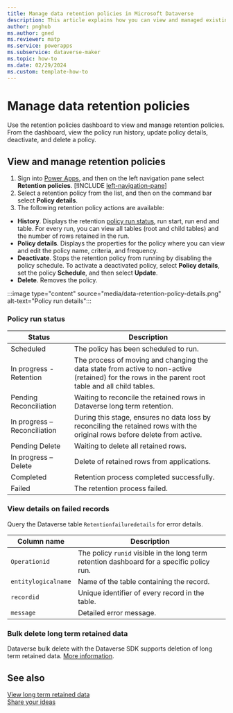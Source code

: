 ```yaml
---
title: Manage data retention policies in Microsoft Dataverse
description: This article explains how you can view and managed existing data retention policies in Microsoft Dataverse. 
author: pnghub
ms.author: gned
ms.reviewer: matp
ms.service: powerapps
ms.subservice: dataverse-maker
ms.topic: how-to 
ms.date: 02/29/2024
ms.custom: template-how-to 
---
```

# Manage data retention policies

Use the retention policies dashboard to view and manage retention policies. From the dashboard, view the policy run history, update policy details, deactivate, and delete a policy.

## View and manage retention policies

1. Sign into [Power Apps](https://make.powerapps.com/?utm_source=padocs&utm_medium=linkinadoc&utm_campaign=referralsfromdoc), and then on the left navigation pane select **Retention policies**. [!INCLUDE [left-navigation-pane](../../includes/left-navigation-pane.md)]
1. Select a retention policy from the list, and then on the command bar select **Policy details**.
1. The following retention policy actions are available:
  - **History**. Displays the retention [policy run status](#policy-run-status), run start, run end and table. For every run, you can view all tables (root and child tables) and the number of rows retained in the run.
  - **Policy details**. Displays the properties for the policy where you can view and edit the policy name, criteria, and frequency.
  - **Deactivate**. Stops the retention policy from running by disabling the policy schedule. To activate a deactivated policy, select **Policy details**, set the policy **Schedule**, and then select **Update**.
  - **Delete**. Removes the policy.

:::image type="content" source="media/data-retention-policy-details.png" alt-text="Policy run details":::

### Policy run status

|Status  |Description  |
|---------|---------|
|Scheduled     |  The policy has been scheduled to run.       |
|In progress - Retention     | The process of moving and changing the data state from active to non-active (retained) for the rows in the parent root table and all child tables.        |
|Pending Reconciliation     |  Waiting to reconcile the retained rows in Dataverse long term retention.      |
|In progress – Reconciliation     | During this stage, ensures no data loss by reconciling the retained rows with the original rows before delete from active.     |
|Pending Delete     |  Waiting to delete all retained rows.       |
|In progress – Delete     |  Delete of retained rows from applications.       |
|Completed     |  Retention process completed successfully.       |
|Failed     |  The retention process failed.     |

### View details on failed records

Query the Dataverse table `Retentionfailuredetails` for error details.

|Column name  |Description  |
|---------|---------|
|`Operationid`     |  The policy `runid` visible in the long term retention dashboard for a specific policy run.       |
|`entitylogicalname`     | Name of the table containing the record.      |
|`recordid`     | Unique identifier of every record in the table.    |
|`message`     | Detailed error message.        |

### Bulk delete long term retained data

Dataverse bulk delete with the Dataverse SDK supports deletion of long term retained data. [More information](/power-apps/developer/data-platform/delete-data-bulk#:~:text=Bulk%20delete%20is%20also%20available,DataSource%20field%20to%20%22retained%22). 

## See also

[View long term retained data](data-retention-view.md) <br />
[Share your ideas](https://experience.dynamics.com/ideas/categories/list/?category=55f731de-11f3-ed11-8848-00224827ed7b&forum=eef9aef6-0ff3-ed11-8848-00224827e88b)
